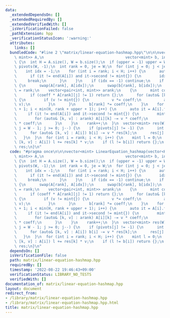 ```yaml
---
data:
  _extendedDependsOn: []
  _extendedRequiredBy: []
  _extendedVerifiedWith: []
  _isVerificationFailed: false
  _pathExtension: hpp
  _verificationStatusIcon: ':warning:'
  attributes:
    links: []
  bundledCode: "#line 2 \"matrix/linear-equation-hashmap.hpp\"\n\n\nvector<mint> LinearEquation_hashmap(vector<HashMap<int,\
    \ mint>> A,\n                                    vector<mint> b, int upper = -1)\
    \ {\n  int H = A.size(), W = b.size();\n  if (upper = -1) upper = W;\n  vector<int>\
    \ pivots(W, -1);\n  int rank = 0, je = W;\n  for (int j = 0; j < je; j++) {\n\
    \    int idx = -1;\n    for (int i = rank; i < H; i++) {\n      auto it = A[i].find(j);\n\
    \      if (it != end(A[i]) and it->second != mint{}) {\n        idx = i;\n   \
    \     break;\n      }\n    }\n    if (idx == -1) continue;\n    if (rank != idx)\
    \ {\n      swap(A[rank], A[idx]);\n      swap(b[rank], b[idx]);\n    }\n    pivots[j]\
    \ = rank;\n    vector<pair<int, mint>> arank;\n    {\n      mint coeff = A[rank][j].inverse();\n\
    \      if (coeff * A[rank][j] != 1) return {};\n      for (auto& [k, v] : A[rank])\
    \ {\n        if (v != mint{}) {\n          v *= coeff;\n          arank.emplace_back(k,\
    \ v);\n        }\n      }\n      b[rank] *= coeff;\n    }\n    for (int i = rank\
    \ + 1; i < min(H, rank + upper + 1); i++) {\n      auto it = A[i].find(j);\n \
    \     if (it != end(A[i]) and it->second != mint{}) {\n        mint coeff = (it->second);\n\
    \        for (auto& [k, v] : arank) A[i][k] -= v * coeff;\n        b[i] -= b[rank]\
    \ * coeff;\n      }\n    }\n    rank++;\n  }\n  vector<mint> res(W);\n  for (int\
    \ j = W - 1; j >= 0; j--) {\n    if (pivots[j] != -1) {\n      int i = pivots[j];\n\
    \      for (auto& [k, v] : A[i]) b[i] -= v * res[k];\n      res[j] = b[i];\n \
    \   }\n  }\n  for (int i = rank; i < H; i++) {\n    mint l = 0;\n    for (auto&\
    \ [k, v] : A[i]) l += res[k] * v;\n    if (l != b[i]) return {};\n  }\n  return\
    \ res;\n}\n"
  code: "#pragma once\n\n\nvector<mint> LinearEquation_hashmap(vector<HashMap<int,\
    \ mint>> A,\n                                    vector<mint> b, int upper = -1)\
    \ {\n  int H = A.size(), W = b.size();\n  if (upper = -1) upper = W;\n  vector<int>\
    \ pivots(W, -1);\n  int rank = 0, je = W;\n  for (int j = 0; j < je; j++) {\n\
    \    int idx = -1;\n    for (int i = rank; i < H; i++) {\n      auto it = A[i].find(j);\n\
    \      if (it != end(A[i]) and it->second != mint{}) {\n        idx = i;\n   \
    \     break;\n      }\n    }\n    if (idx == -1) continue;\n    if (rank != idx)\
    \ {\n      swap(A[rank], A[idx]);\n      swap(b[rank], b[idx]);\n    }\n    pivots[j]\
    \ = rank;\n    vector<pair<int, mint>> arank;\n    {\n      mint coeff = A[rank][j].inverse();\n\
    \      if (coeff * A[rank][j] != 1) return {};\n      for (auto& [k, v] : A[rank])\
    \ {\n        if (v != mint{}) {\n          v *= coeff;\n          arank.emplace_back(k,\
    \ v);\n        }\n      }\n      b[rank] *= coeff;\n    }\n    for (int i = rank\
    \ + 1; i < min(H, rank + upper + 1); i++) {\n      auto it = A[i].find(j);\n \
    \     if (it != end(A[i]) and it->second != mint{}) {\n        mint coeff = (it->second);\n\
    \        for (auto& [k, v] : arank) A[i][k] -= v * coeff;\n        b[i] -= b[rank]\
    \ * coeff;\n      }\n    }\n    rank++;\n  }\n  vector<mint> res(W);\n  for (int\
    \ j = W - 1; j >= 0; j--) {\n    if (pivots[j] != -1) {\n      int i = pivots[j];\n\
    \      for (auto& [k, v] : A[i]) b[i] -= v * res[k];\n      res[j] = b[i];\n \
    \   }\n  }\n  for (int i = rank; i < H; i++) {\n    mint l = 0;\n    for (auto&\
    \ [k, v] : A[i]) l += res[k] * v;\n    if (l != b[i]) return {};\n  }\n  return\
    \ res;\n}\n"
  dependsOn: []
  isVerificationFile: false
  path: matrix/linear-equation-hashmap.hpp
  requiredBy: []
  timestamp: '2022-08-22 19:46:43+09:00'
  verificationStatus: LIBRARY_NO_TESTS
  verifiedWith: []
documentation_of: matrix/linear-equation-hashmap.hpp
layout: document
redirect_from:
- /library/matrix/linear-equation-hashmap.hpp
- /library/matrix/linear-equation-hashmap.hpp.html
title: matrix/linear-equation-hashmap.hpp
---
```

